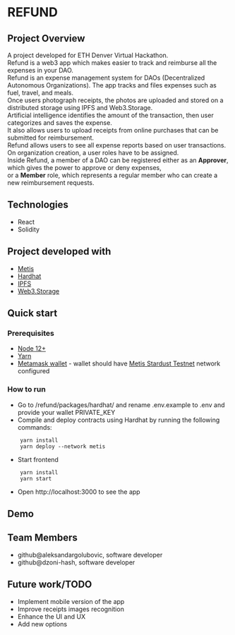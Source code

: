 # REFUND

## Project Overview
A project developed for ETH Denver Virtual Hackathon.  
Refund is a web3 app which makes easier to track and reimburse all the expenses in your DAO.  
Refund is an expense management system for DAOs (Decentralized Autonomous Organizations). The app tracks and files expenses such as fuel, travel, and meals.  
Once users photograph receipts, the photos are uploaded and stored on a distributed storage using IPFS and Web3.Storage.  
Artificial intelligence identifies the amount of the transaction, then user categorizes and saves the expense.  
It also allows users to upload receipts from online purchases that can be submitted for reimbursement.  
Refund allows users to see all expense reports based on user transactions.  
On organization creation, a user roles have to be assigned.  
Inside Refund, a member of a DAO can be registered either as an **Approver**, which gives the power to approve or deny expenses,  
or a **Member** role, which represents a regular member who can create a new reimbursement requests.  


## Technologies
* React
* Solidity

## Project developed with
* [Metis](https://docs.metis.io/)
* [Hardhat](https://hardhat.org/)
* [IPFS](https://ipfs.io/)
* [Web3.Storage](https://web3.storage/)

## Quick start

### Prerequisites
* [Node 12+](https://nodejs.org/en/download/)
* [Yarn](https://classic.yarnpkg.com/en/docs/install/)
* [Metamask wallet](https://chrome.google.com/webstore/detail/metamask/nkbihfbeogaeaoehlefnkodbefgpgknn) - wallet should have [Metis Stardust Testnet](https://docs.metis.io/building-on-metis/connection-details) network configured

### How to run

- Go to /refund/packages/hardhat/ and rename .env.example to .env and provide your wallet PRIVATE_KEY
- Compile and deploy contracts using Hardhat by running the following commands:
```
    yarn install
    yarn deploy --network metis
```
- Start frontend
```
    yarn install
    yarn start
```
- Open http://localhost:3000 to see the app

## Demo

## Team Members
- github@aleksandargolubovic, software developer
- github@dzoni-hash, software developer

## Future work/TODO
* Implement mobile version of the app
* Improve receipts images recognition
* Enhance the UI and UX
* Add new options
